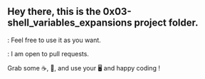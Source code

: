 ## Hey there, this is the 0x03-shell_variables_expansions project folder. 

: Feel free to use it as you want. 

: I am open to pull requests. 

Grab some :coffee:, :pizza:, and use your :desktop_computer: and happy coding ! 
